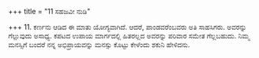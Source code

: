 +++
title = "11 ಸಹಜವೀ ನುಡಿ"

+++
11. ಕರ್ಣನು ಆಡಿದ ಈ ಮಾತು ಯೋಗ್ಯವಾಗಿದೆ. ಆದರೆ, ಪಾಂಡವರೆಂಬವರು ಅತಿ ಸಾಹಸಿಗರು. ಅವರನ್ನು ಗೆಲ್ಲುವುದು ಅಸಾಧ್ಯ. ಕಪಟದ ಉಪಾಯ ಮಾರ್ಗದಲ್ಲಿ ಹಿತರಲ್ಲದ ಅವರನ್ನು ಪರಿವಾರ ಸಮೇತ ಗೆಲ್ಲಬಹುದು. ನಿಮ್ಮ ಮನಸ್ಸಿಗೆ ಬಂದರೆ ನನ್ನ ಅಭಿಪ್ರಾಯವನ್ನು ಮನಸ್ಸು ಕೊಟ್ಟು ಕೇಳೆಂದು ಶಕುನಿ ಹೇಳಿದನು.